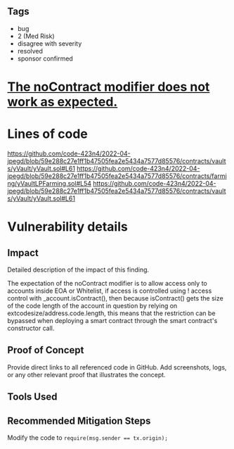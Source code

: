 ## Tags

- bug
- 2 (Med Risk)
- disagree with severity
- resolved
- sponsor confirmed

# [The noContract modifier does not work as expected.](https://github.com/code-423n4/2022-04-jpegd-findings/issues/11) 

# Lines of code

https://github.com/code-423n4/2022-04-jpegd/blob/59e288c27e1ff1b47505fea2e5434a7577d85576/contracts/vaults/yVault/yVault.sol#L61
https://github.com/code-423n4/2022-04-jpegd/blob/59e288c27e1ff1b47505fea2e5434a7577d85576/contracts/farming/yVaultLPFarming.sol#L54
https://github.com/code-423n4/2022-04-jpegd/blob/59e288c27e1ff1b47505fea2e5434a7577d85576/contracts/vaults/yVault/yVault.sol#L61


# Vulnerability details

## Impact
Detailed description of the impact of this finding.

The expectation of the noContract modifier is to allow access only to accounts inside EOA or Whitelist, if access is controlled using ! access control with _account.isContract(), then because isContract() gets the size of the code length of the account in question by relying on extcodesize/address.code.length, this means that the restriction can be bypassed when deploying a smart contract through the smart contract's constructor call.

## Proof of Concept
Provide direct links to all referenced code in GitHub. Add screenshots, logs, or any other relevant proof that illustrates the concept.

## Tools Used

## Recommended Mitigation Steps

Modify the code to `require(msg.sender == tx.origin);`

